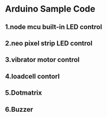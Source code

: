 # Arduino Sample Code
## 1.node mcu built-in LED control
## 2.neo pixel strip LED control
## 3.vibrator motor control
## 4.loadcell contorl
## 5.Dotmatrix
## 6.Buzzer
